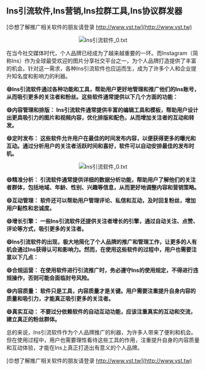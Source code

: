 ## **Ins引流软件,Ins营销,Ins拉群工具,Ins协议群发器**

[😍想了解推广相关软件的朋友请登录 http://www.vst.tw](http://www.vst.tw)

 <center><img src="https://vst.tw/MP4/tuiguang/png/0.png" alt="Ins引流软件_0.txt"></center>

在当今社交媒体时代，个人品牌已经成为了越来越重要的一环。而Instagram（简称Ins）作为全球最受欢迎的图片分享社交平台之一，为个人品牌打造提供了丰富的机会。针对这一需求，各种Ins引流软件也应运而生，成为了许多个人和企业提升知名度和影响力的利器。

**😄Ins引流软件通过各种功能和工具，帮助用户更好地管理和推广他们的Ins账号，从而吸引更多的关注者和粉丝。这些软件通常提供以下几个方面的功能：**

**😄内容管理和排版： Ins引流软件通常提供丰富的编辑工具和模板，帮助用户设计出更具吸引力的图片和视频内容，优化排版和配色，从而增加关注者的互动和转发。**

**😄定时发布： 这些软件允许用户在最佳的时间发布内容，以便获得更多的曝光和互动。通过分析用户的关注者活跃时间和喜好，软件可以自动安排最佳的发布时机。**

 <center><img src="https://vst.tw/MP4/tuiguang/png/1.png" alt="Ins引流软件_0.txt"></center>

**😄精准分析： 引流软件通常提供详细的数据分析功能，帮助用户了解他们的关注者群体，包括地域、年龄、性别、兴趣等信息，从而更好地调整内容和营销策略。**

**😄互动管理： 软件还可以帮助用户管理评论、私信和互动，及时回复粉丝，增加用户黏性和忠诚度。**

**😄增长引擎： 一些Ins引流软件还提供关注者增长的引擎，通过自动关注、点赞、评论等方式，吸引更多的关注者。**

**😄Ins引流软件的出现，极大地简化了个人品牌的推广和管理工作，让更多的人有机会通过Ins获得认可和影响力。然而，在使用这些软件的过程中，用户也需要注意以下几点：**

**😄合规运营： 在使用软件进行引流推广时，务必遵守Ins的使用规定，不得进行违规操作，否则可能会面临封号风险。**

**😄内容质量： 软件只是工具，内容质量才是关键。用户需要注重提升自身内容的质量和吸引力，才能真正吸引更多的关注者。**

**😄真实互动： 不要过分依赖软件的自动互动功能，应该注重真实的互动和交流，建立真正的粉丝群体。**

总的来说，Ins引流软件作为个人品牌推广的利器，为许多人带来了便利和机会。但在使用过程中，用户也需要理性看待这些工具的作用，注重提升自身的内容质量和互动体验，才能在Ins上真正打造出有意义的个人品牌。

[😍想了解推广相关软件的朋友请登录 http://www.vst.tw](http://www.vst.tw)



